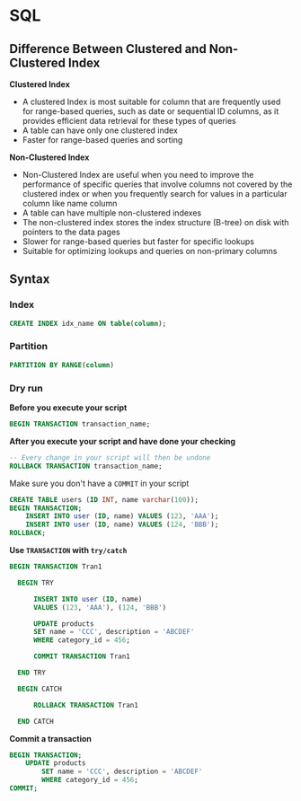 # SQL

## Difference Between Clustered and Non-Clustered Index

**Clustered Index**
- A clustered Index is most suitable for column that are frequently used for range-based queries, such as date or sequential ID columns, as it provides efficient data retrieval for these types of queries
- A table can have only one clustered index
- Faster for range-based queries and sorting

**Non-Clustered Index**
- Non-Clustered Index are useful when you need to improve the performance of specific queries that involve columns not covered by the clustered index or when you frequently search for values in a particular column like name column
- A table can have multiple non-clustered indexes
- The non-clustered index stores the index structure (B-tree) on disk with pointers to the data pages
- Slower for range-based queries but faster for specific lookups
- Suitable for optimizing lookups and queries on non-primary columns

## Syntax
### Index
``` sql
CREATE INDEX idx_name ON table(column);
```

### Partition
``` sql
PARTITION BY RANGE(column)
```

### Dry run
**Before you execute your script**
``` sql
BEGIN TRANSACTION transaction_name;
```

**After you execute your script and have done your checking**
``` sql
-- Every change in your script will then be undone
ROLLBACK TRANSACTION transaction_name;
```
Make sure you don't have a `COMMIT` in your script

``` sql
CREATE TABLE users (ID INT, name varchar(100));
BEGIN TRANSACTION;
    INSERT INTO user (ID, name) VALUES (123, 'AAA');
    INSERT INTO user (ID, name) VALUES (124, 'BBB');
ROLLBACK;
```

**Use `TRANSACTION` with `try/catch`**
``` sql
BEGIN TRANSACTION Tran1

  BEGIN TRY

      INSERT INTO user (ID, name)
      VALUES (123, 'AAA'), (124, 'BBB')

      UPDATE products
      SET name = 'CCC', description = 'ABCDEF'
      WHERE category_id = 456;

      COMMIT TRANSACTION Tran1

  END TRY

  BEGIN CATCH

      ROLLBACK TRANSACTION Tran1

  END CATCH 
```

**Commit a transaction**
``` sql
BEGIN TRANSACTION;
    UPDATE products
        SET name = 'CCC', description = 'ABCDEF'
        WHERE category_id = 456;
COMMIT;
```